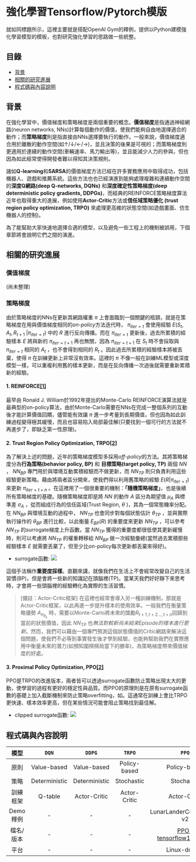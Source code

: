 # 強化學習Tensorflow/Pytorch模版

就如同標題所示，這裡主要就是搭配OpenAI Gym的釋例，提供以Python建模強化學習模型的模板，也對研究強化學習的思路做一些統整。

## 目錄

- [背景](#background)
- [相關的研究進展](#install)
- [程式碼與內容說明](#install)


## 背景

在強化學習中，價值梯度和策略梯度是兩個重要的概念。**價值梯度**是指通過神經網路(neuron networks, NNs)計算每個動作的價值，使我們能夠自由地選擇適合的動作；而**策略梯度**則是指直接由NNs選擇要執行的動作。一般來說，價值梯度適合用於離散的動作空間(如↑/↓/←/→)，並且決策的後果是可視的；而策略梯度則更適用於連續的動作空間(車輛速率、馬力輸出等)，並且能減少人力的參與，但也因為如此經常使得開發者難以得知其決策規則。

諸如**Q-learning**和**SARSA**的價值梯度方法已經在許多實務應用中取得成功，包括機器人、遊戲和推薦系統。這些方法也也已經演進到能夠處理複雜和連續動作空間的**深度Q網路(deep Q-networks, DQNs)** 和**深度確定性策略梯度(deep deterministic policy gradients, DDPGs)**，而經典的REINFORCE策略梯度算法近年也取得重大的進展，例如使用**Actor-Critic**方法或**信任域策略優化 (trust region policy optimization, TRPO)** 來處理更高維的狀態空間(如遊戲畫面、仿生機器人的控制)。

為了能幫助大家快速地選擇合適的模型，以及避免一些工程上的機制被誤用，下個章節將會說明它們之間的演進。

## 相關的研究進展
### 價值梯度
(尚未整理)

### 策略梯度
由於策略梯度的NNs在更新其網路權重 $\pi$ 上會面臨到一個關鍵的瓶頸，就是在策略梯度在用與價值梯度相同的*on-policy*方法迭代時， $\pi_{iter=t}$ 會使用經驗 $E(S_{t}, A_{t}, R_{t+1}$ $|\pi_{iter=t} )$ 中的 $R$ 進行反向傳播。而在 $\pi_{iter=t}$ 更新後，過去所累積的經驗樣本 $E$ 將與新的 $\pi_{iter=t+1}$ 再也無關，因為 $\pi_{iter=t+1}$ 在 $S_{t}$ 時不會採取與 $\pi_{iter=t}$ 相同的 $A_{t}$ ，也不會得到相同的 $R_{t}$ 。因此過去所累積的經驗樣本將被丟棄，使得 $\pi$ 在訓練更新上非常沒有效率。這裡的 $\pi$ 不像一般在訓練ML模型或深度模型一樣，可以重複利用舊的樣本更新，而是在反向傳播一次過後就需要重新累積新的經驗。

#### 1. REINFORCE[[1]](https://people.cs.umass.edu/~barto/courses/cs687/williams92simple.pdf)
最早由 Ronald J. William於1992年提出的Monte-Carlo REINFORCE演算法就是最典型的on-policy算法，由於Monte-Carlo需要在NNs在完成一整個系列的互動後才能計算價值回饋，儘管能有效讓 $\pi$ 進一步考量到長期價值，但也因為如此訓練過程變得極其緩慢，而且也容易陷入局部最佳解(只要找到一個可行的方法就不再進步了，即缺乏第一性原理)。

#### 2. Trust Region Policy Optimization, TRPO[[2]](https://arxiv.org/abs/1502.05477)

為了解決上述的問題，近年的策略梯度模型多採用*off-policy*的方法。其將策略梯度分為**行為策略(behavior policy, BP)** 和 **目標策略(target policy, TP)** 兩個 $NN$ ， $NN_{BP}$ 專門用於與環境互動累積經驗而不做更新，而 $NN_{TP}$ 則只負責利用這些經驗更新策略。藉由將兩者區分開來，使我們得以利用舊策略的經驗 $E(R|\pi_{iter=t})$ 來更新 $\pi_{iter=t+n}$ 。在這裡用了一個很重要的機制：**「隨機策略梯度」**，也是後續所有策略梯度的基礎。隨機策略梯度即是將 $NN$ 的動作 $A$ 區分為期望值 $\mu_{A}$ 與標準差 $\sigma_{A}$ ，從而組成行為的信任區域(Trust Region, $\theta$ )，其為一個常態機率分配。在 $NN_{BP}$ 與環境互動的過程中， $NN_{TP}$ 也會同步對每個狀態估計 $\theta_{TP}$ ，並與實際執行操作的 $\theta_{BP}$ 進行比較，以此衡量 $E_{BP}(R)$ 的重要度來更新 $NN_{TP}$ ，可以參考 $NN_{TP}$ 的surrogate梯度上升函數。當 $NN_{TP}$ 獲得的重要度都很低使其更新緩慢時，則可以考慮將 $NN_{TP}$ 的權重轉移給 $NN_{BP}$ 做一次經驗彙總(當然過去累積那些經驗樣本 $E$ 就需要丟棄了，但至少比on-policy每次更新都丟棄來得好)。

- surrogate函數: 
![](https://i.imgur.com/eXSKZLh.png)

這個手法稱作**重要度採樣**。直觀來講，就像我們在生活上不會經常改變自己的生活習慣(BP)，但是會將一些新的知識記在頭腦裡(TP)。當某天我們好好靜下來思考時，才會將一些頭腦裡的經驗轉化為實際的生活習慣。

> [備註：Actor-Critic框架]
> 在這裡也經常會導入另一種訓練機制，那就是Actor-Critic框架，以此再進一步提升樣本的使用效率。一般我們在衡量策略優勢 $A_{\pi_{\theta_{k}}}$ 時，需要以Monte-Carlo將未來的獎勵$R_{t+1,t+2...,t+n}$回歸到當前的狀態價值，因此 $NN_{TP}$ 也*無法對較新尚未結束Episode的樣本進行更新*。然而，我們可以藉由一個專門預測這個狀態價值的Critic網路來解決這個問題，使我們不必等到事實發生後才學到經驗，也能夠幫助我們在實際應用中衡量未來的潛力(如預知圍棋棋局當下的勝率)，為策略梯度帶來價值梯度的好處。

#### 3. Proximal Policy Optimization, PPO[[2]](https://arxiv.org/abs/1707.063477)
PPO是TRPO的改進版本，兩者皆可以透過surrogate函數防止策略出現太大的更動，使學習的過程有更好的穩定性與品質。而PPO的原理則是在原有surrogate函數的基礎上加入截斷機制來防止策略overfitting，如。這通常在訓練上會比TRPO更快速、樣本效率更高，但在某些情況可能會阻止策略找到最佳解。

- clipped surrogate函數: 
![](https://i.imgur.com/34hiku1.png)

## 程式碼與內容說明

|        模型     | `DQN`          |`DDPG`            |`TRPO`                |`PPO`           |
| :---:           | :---:            | :---:            | :---:            | :---:            |
| 原則         | Value-based    | Value-based      | Policy-based         | Policy-based   |
| 策略         | Deterministic    | Deterministic      | Stochastic         | Stochastic   |
| 訓練框架         | Q-table     | Actor-Critic    | Actor-Critic         | Actor-Critic   |
| Demo釋例         | -     | -     | -        | LunarLanderContinuous-v2   |
| 檔名/版本         | -     | -     |-         | [PPO-tensorflow1.13.1.py]()   |
| 平台         | -     | -     |-         | Linux-docker   |
